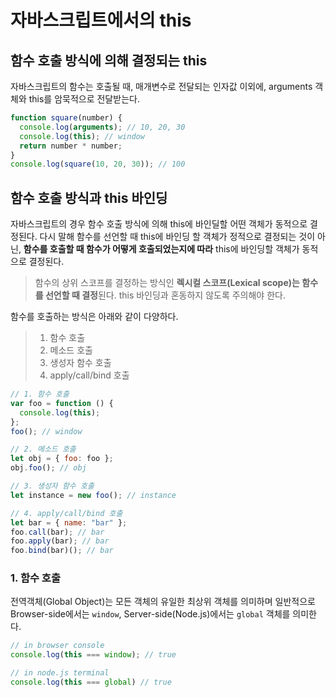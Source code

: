 # 자바스크립트에서의 this

## 함수 호출 방식에 의해 결정되는 this

자바스크립트의 함수는 호출될 때, 매개변수로 전달되는 인자값 이외에, arguments 객체와 this를 암묵적으로 전달받는다.

```js
function square(number) {
  console.log(arguments); // 10, 20, 30
  console.log(this); // window
  return number * number;
}
console.log(square(10, 20, 30)); // 100
```

## 함수 호출 방식과 this 바인딩

자바스크립트의 경우 함수 호출 방식에 의해 this에 바인딜할 어떤 객체가 동적으로 결정된다. 다시 말해 함수를 선언할 때 this에 바인딩 할 객체가 정적으로 결정되는 것이 아닌, **함수를 호출할 때 함수가 어떻게 호출되었는지에 따라** this에 바인딩할 객체가 동적으로 결정된다.

> 함수의 상위 스코프를 결정하는 방식인 **렉시컬 스코프(Lexical scope)는 함수를 선언할 때 결정**된다. this 바인딩과 혼동하지 않도록 주의해야 한다.

함수를 호출하는 방식은 아래와 같이 다양하다.

> 1. 함수 호출
> 2. 메소드 호출
> 3. 생성자 함수 호출
> 4. apply/call/bind 호출

```js
// 1. 함수 호출
var foo = function () {
  console.log(this);
};
foo(); // window

// 2. 메소드 호출
let obj = { foo: foo };
obj.foo(); // obj

// 3. 생성자 함수 호출
let instance = new foo(); // instance

// 4. apply/call/bind 호출
let bar = { name: "bar" };
foo.call(bar); // bar
foo.apply(bar); // bar
foo.bind(bar)(); // bar
```

### 1. 함수 호출

전역객체(Global Object)는 모든 객체의 유일한 최상위 객체를 의미하며 일반적으로 Browser-side에서는 `window`, Server-side(Node.js)에서는 `global` 객체를 의미한다.

```js
// in browser console
console.log(this === window); // true

// in node.js terminal
console.log(this === global) // true
```
